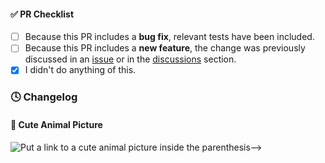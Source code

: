 <!--
Thank you for using 🐍 snekmate and taking the time to send a pull request (PR)!

If you are introducing a new feature, please discuss it in an issue or in the discussions section before submitting your change.

Please:
 - consider the checklist items below
 - keep the ones that make sense for your PR, and
 - DELETE the items that DON'T make sense for your PR.
-->

#### ✅ PR Checklist

- [ ] Because this PR includes a **bug fix**, relevant tests have been included.
- [ ] Because this PR includes a **new feature**, the change was previously discussed in an [issue](https://github.com/pcaversaccio/snekmate/issues) or in the [discussions](https://github.com/pcaversaccio/snekmate/discussions) section.
- [x] I didn't do anything of this.

### 🕓 Changelog

<!-- Add a description of your PR here -->

#### 🐶 Cute Animal Picture

![Put a link to a cute animal picture inside the parenthesis-->]()
